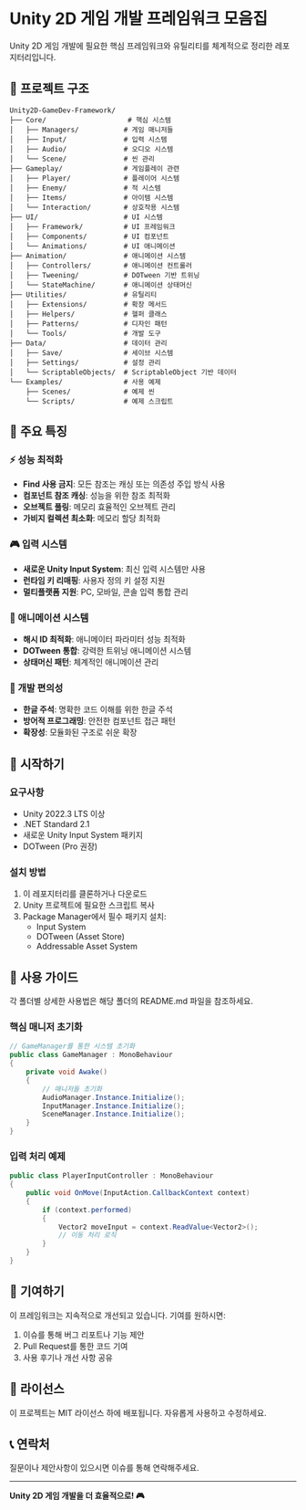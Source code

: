 # Unity 2D 게임 개발 프레임워크 모음집

Unity 2D 게임 개발에 필요한 핵심 프레임워크와 유틸리티를 체계적으로 정리한 레포지터리입니다.

## 📁 프로젝트 구조

```
Unity2D-GameDev-Framework/
├── Core/                    # 핵심 시스템
│   ├── Managers/           # 게임 매니저들
│   ├── Input/              # 입력 시스템
│   ├── Audio/              # 오디오 시스템
│   └── Scene/              # 씬 관리
├── Gameplay/               # 게임플레이 관련
│   ├── Player/             # 플레이어 시스템
│   ├── Enemy/              # 적 시스템
│   ├── Items/              # 아이템 시스템
│   └── Interaction/        # 상호작용 시스템
├── UI/                     # UI 시스템
│   ├── Framework/          # UI 프레임워크
│   ├── Components/         # UI 컴포넌트
│   └── Animations/         # UI 애니메이션
├── Animation/              # 애니메이션 시스템
│   ├── Controllers/        # 애니메이션 컨트롤러
│   ├── Tweening/           # DOTween 기반 트위닝
│   └── StateMachine/       # 애니메이션 상태머신
├── Utilities/              # 유틸리티
│   ├── Extensions/         # 확장 메서드
│   ├── Helpers/            # 헬퍼 클래스
│   ├── Patterns/           # 디자인 패턴
│   └── Tools/              # 개발 도구
├── Data/                   # 데이터 관리
│   ├── Save/               # 세이브 시스템
│   ├── Settings/           # 설정 관리
│   └── ScriptableObjects/  # ScriptableObject 기반 데이터
└── Examples/               # 사용 예제
    ├── Scenes/             # 예제 씬
    └── Scripts/            # 예제 스크립트
```

## 🎯 주요 특징

### ⚡ 성능 최적화
- **Find 사용 금지**: 모든 참조는 캐싱 또는 의존성 주입 방식 사용
- **컴포넌트 참조 캐싱**: 성능을 위한 참조 최적화
- **오브젝트 풀링**: 메모리 효율적인 오브젝트 관리
- **가비지 컬렉션 최소화**: 메모리 할당 최적화

### 🎮 입력 시스템
- **새로운 Unity Input System**: 최신 입력 시스템만 사용
- **런타임 키 리매핑**: 사용자 정의 키 설정 지원
- **멀티플랫폼 지원**: PC, 모바일, 콘솔 입력 통합 관리

### 🎨 애니메이션 시스템
- **해시 ID 최적화**: 애니메이터 파라미터 성능 최적화
- **DOTween 통합**: 강력한 트위닝 애니메이션 시스템
- **상태머신 패턴**: 체계적인 애니메이션 관리

### 🔧 개발 편의성
- **한글 주석**: 명확한 코드 이해를 위한 한글 주석
- **방어적 프로그래밍**: 안전한 컴포넌트 접근 패턴
- **확장성**: 모듈화된 구조로 쉬운 확장

## 🚀 시작하기

### 요구사항
- Unity 2022.3 LTS 이상
- .NET Standard 2.1
- 새로운 Unity Input System 패키지
- DOTween (Pro 권장)

### 설치 방법
1. 이 레포지터리를 클론하거나 다운로드
2. Unity 프로젝트에 필요한 스크립트 복사
3. Package Manager에서 필수 패키지 설치:
   - Input System
   - DOTween (Asset Store)
   - Addressable Asset System

## 📖 사용 가이드

각 폴더별 상세한 사용법은 해당 폴더의 README.md 파일을 참조하세요.

### 핵심 매니저 초기화
```csharp
// GameManager를 통한 시스템 초기화
public class GameManager : MonoBehaviour
{
    private void Awake()
    {
        // 매니저들 초기화
        AudioManager.Instance.Initialize();
        InputManager.Instance.Initialize();
        SceneManager.Instance.Initialize();
    }
}
```

### 입력 처리 예제
```csharp
public class PlayerInputController : MonoBehaviour
{
    public void OnMove(InputAction.CallbackContext context)
    {
        if (context.performed)
        {
            Vector2 moveInput = context.ReadValue<Vector2>();
            // 이동 처리 로직
        }
    }
}
```

## 🤝 기여하기

이 프레임워크는 지속적으로 개선되고 있습니다. 기여를 원하시면:

1. 이슈를 통해 버그 리포트나 기능 제안
2. Pull Request를 통한 코드 기여
3. 사용 후기나 개선 사항 공유

## 📄 라이선스

이 프로젝트는 MIT 라이선스 하에 배포됩니다. 자유롭게 사용하고 수정하세요.

## 📞 연락처

질문이나 제안사항이 있으시면 이슈를 통해 연락해주세요.

---

**Unity 2D 게임 개발을 더 효율적으로! 🎮**